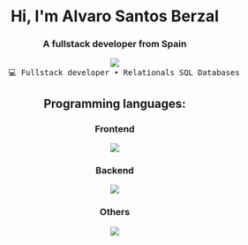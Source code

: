 <div align="center">
<h1 align="center">Hi, I'm Alvaro Santos Berzal</h1>
<h3 align="center">A fullstack developer from Spain</h3><pre>
<img src="https://media.tenor.com/H-JKK4hBYwQAAAAM/anime-eating.gif">
    💻 Fullstack developer • Relationals SQL Databases
</pre>

<h2>Programming languages:</h2>
<h3>Frontend</h3>
  <a>
    <img src="https://skillicons.dev/icons?i=html,css,javascript,typescript,angular,threejs" />
  </a>
  <h3>Backend</h3>
  <a>
    <img src="https://skillicons.dev/icons?i=java,spring,mysql,postgres" />
  </a>
  <h3>Others</h3>
  <a>
    <img src="https://skillicons.dev/icons?i=linux,bash,git" />
  </a>
</p>
</div>
